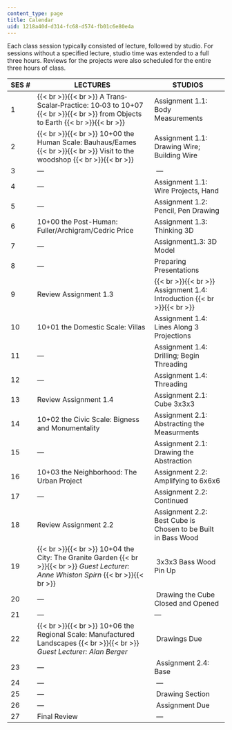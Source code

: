 ```yaml
---
content_type: page
title: Calendar
uid: 1218a40d-d314-fc68-d574-fb01c6e80e4a
---
```


Each class session typically consisted of lecture, followed by studio. For sessions without a specified lecture, studio time was extended to a full three hours. Reviews for the projects were also scheduled for the entire three hours of class.

| SES # | LECTURES | STUDIOS |
| --- | --- | --- |
| 1 |  {{< br >}}{{< br >}} A Trans‐Scalar‐Practice: 10‐03 to 10+07 {{< br >}}{{< br >}} from Objects to Earth {{< br >}}{{< br >}}  | Assignment 1.1: Body Measurements |
| 2 |  {{< br >}}{{< br >}} 10+00 the Human Scale: Bauhaus/Eames {{< br >}}{{< br >}} Visit to the woodshop {{< br >}}{{< br >}}  | Assignment 1.1: Drawing Wire; Building Wire |
| 3 | — |  — |
| 4 | — | Assignment 1.1: Wire Projects, Hand |
| 5 | — | Assignment 1.2: Pencil, Pen Drawing |
| 6 | 10+00 the Post-Human: Fuller/Archigram/Cedric Price | Assignment 1.3: Thinking 3D |
| 7 | — | Assignment1.3: 3D Model |
| 8 | —  | Preparing Presentations |
| 9 | Review Assignment 1.3 |  {{< br >}}{{< br >}} Assignment 1.4: Introduction {{< br >}}{{< br >}}  |
| 10 | 10+01 the Domestic Scale: Villas | Assignment 1.4: Lines Along 3 Projections |
| 11 | —  | Assignment 1.4: Drilling; Begin Threading |
| 12 | — | Assignment 1.4: Threading |
| 13 | Review Assignment 1.4 | Assignment 2.1: Cube 3x3x3 |
| 14 | 10+02 the Civic Scale: Bigness and Monumentality | Assignment 2.1: Abstracting the Measurments |
| 15 | — | Assignment 2.1: Drawing the Abstraction |
| 16 | 10+03 the Neighborhood: The Urban Project | Assignment 2.2: Amplifying to 6x6x6 |
| 17 | — | Assignment 2.2: Continued |
| 18 | Review Assignment 2.2 | Assignment 2.2: Best Cube is Chosen to be Built in Bass Wood |
| 19 |  {{< br >}}{{< br >}} 10+04 the City: The Granite Garden {{< br >}}{{< br >}} _Guest Lecturer: Anne Whiston Spirn_ {{< br >}}{{< br >}}  |  3x3x3 Bass Wood Pin Up |
| 20 | — |  Drawing the Cube Closed and Opened |
| 21 | — | — |
| 22 |  {{< br >}}{{< br >}} 10+06 the Regional Scale: Manufactured Landscapes {{< br >}}{{< br >}} _Guest Lecturer: Alan Berger_ |  Drawings Due |
| 23 | — |  Assignment 2.4: Base |
| 24 | — |  — |
| 25 | — |  Drawing Section |
| 26 | — |  Assignment Due |
| 27 | Final Review |  —